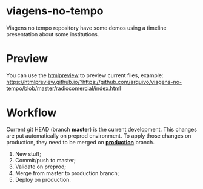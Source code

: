 # viagens-no-tempo
Viagens no tempo repository have some demos using a timeline presentation about some institutions.

# Preview
You can use the [htmlpreview](https://htmlprview.github.io) to preview current files, example:
https://htmlpreview.github.io/?https://github.com/arquivo/viagens-no-tempo/blob/master/radiocomercial/index.html

# Workflow
Current git HEAD (branch **master**) is the current development. 
This changes are put automatically on preprod environment.
To apply those changes on production, they need to be merged on [**production**](https://github.com/arquivo/viagens-no-tempo/tree/production) branch.

1. New stuff;
2. Commit/push to master;
3. Validate on preprod;
4. Merge from master to production branch;
5. Deploy on production.
